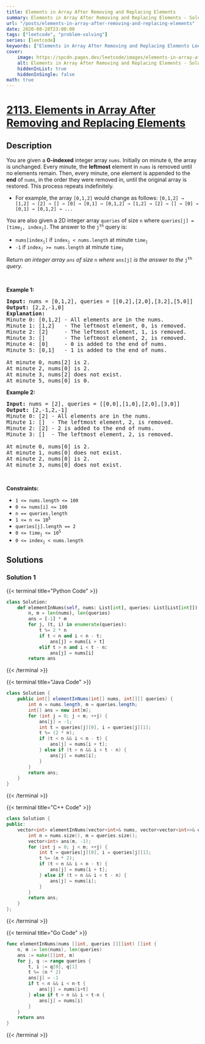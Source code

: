 ```yaml
---
title: Elements in Array After Removing and Replacing Elements
summary: Elements in Array After Removing and Replacing Elements - Solution Explained
url: "/posts/elements-in-array-after-removing-and-replacing-elements"
date: 2020-08-28T23:00:00
tags: ["leetcode", "problem-solving"]
series: [leetcode]
keywords: ["Elements in Array After Removing and Replacing Elements LeetCode Solution Explained in all languages", "2113", "leetcode question 2113", "Elements in Array After Removing and Replacing Elements", "LeetCode", "leetcode solution in Python3 C++ Java Go PHP Ruby Swift TypeScript Rust C# JavaScript C", "GeeksforGeeks", "InterviewBit", "Coding Ninjas", "HackerRank", "HackerEarth", "CodeChef", "TopCoder", "AlgoExpert", "freeCodeCamp", "Codeforces", "GitHub", "AtCoder", "Samir Paul"]
cover:
    image: https://spcdn.pages.dev/leetcode/images/elements-in-array-after-removing-and-replacing-elements.webp
    alt: Elements in Array After Removing and Replacing Elements - Solution Explained
    hiddenInList: true
    hiddenInSingle: false
math: true
---
```



# [2113. Elements in Array After Removing and Replacing Elements](https://leetcode.com/problems/elements-in-array-after-removing-and-replacing-elements)


## Description

<p>You are given a <strong>0-indexed</strong> integer array <code>nums</code>. Initially on minute <code>0</code>, the array is unchanged. Every minute, the <strong>leftmost</strong> element in <code>nums</code> is removed until no elements remain. Then, every minute, one element is appended to the <strong>end</strong> of <code>nums</code>, in the order they were removed in, until the original array is restored. This process repeats indefinitely.</p>

<ul>
	<li>For example, the array <code>[0,1,2]</code> would change as follows: <code>[0,1,2] &rarr; [1,2] &rarr; [2] &rarr; [] &rarr; [0] &rarr; [0,1] &rarr; [0,1,2] &rarr; [1,2] &rarr; [2] &rarr; [] &rarr; [0] &rarr; [0,1] &rarr; [0,1,2] &rarr; ...</code></li>
</ul>

<p>You are also given a 2D integer array <code>queries</code> of size <code>n</code> where <code>queries[j] = [time<sub>j</sub>, index<sub>j</sub>]</code>. The answer to the <code>j<sup>th</sup></code> query is:</p>

<ul>
	<li><code>nums[index<sub>j</sub>]</code> if <code>index<sub>j</sub> &lt; nums.length</code> at minute <code>time<sub>j</sub></code></li>
	<li><code>-1</code> if <code>index<sub>j</sub> &gt;= nums.length</code> at minute <code>time<sub>j</sub></code></li>
</ul>

<p>Return <em>an integer array <code>ans</code> of size </em><code>n</code> <em>where </em><code>ans[j]</code><em> is the answer to the </em><code>j<sup>th</sup></code><em> query</em>.</p>

<p>&nbsp;</p>
<p><strong class="example">Example 1:</strong></p>

<pre>
<strong>Input:</strong> nums = [0,1,2], queries = [[0,2],[2,0],[3,2],[5,0]]
<strong>Output:</strong> [2,2,-1,0]
<strong>Explanation:</strong>
Minute 0: [0,1,2] - All elements are in the nums.
Minute 1: [1,2]   - The leftmost element, 0, is removed.
Minute 2: [2]     - The leftmost element, 1, is removed.
Minute 3: []      - The leftmost element, 2, is removed.
Minute 4: [0]     - 0 is added to the end of nums.
Minute 5: [0,1]   - 1 is added to the end of nums.

At minute 0, nums[2] is 2.
At minute 2, nums[0] is 2.
At minute 3, nums[2] does not exist.
At minute 5, nums[0] is 0.
</pre>

<p><strong class="example">Example 2:</strong></p>

<pre>
<strong>Input:</strong> nums = [2], queries = [[0,0],[1,0],[2,0],[3,0]]
<strong>Output:</strong> [2,-1,2,-1]
Minute 0: [2] - All elements are in the nums.
Minute 1: []  - The leftmost element, 2, is removed.
Minute 2: [2] - 2 is added to the end of nums.
Minute 3: []  - The leftmost element, 2, is removed.

At minute 0, nums[0] is 2.
At minute 1, nums[0] does not exist.
At minute 2, nums[0] is 2.
At minute 3, nums[0] does not exist.
</pre>

<p>&nbsp;</p>
<p><strong>Constraints:</strong></p>

<ul>
	<li><code>1 &lt;= nums.length &lt;= 100</code></li>
	<li><code>0 &lt;= nums[i] &lt;= 100</code></li>
	<li><code>n == queries.length</code></li>
	<li><code>1 &lt;= n &lt;= 10<sup>5</sup></code></li>
	<li><code>queries[j].length == 2</code></li>
	<li><code>0 &lt;= time<sub>j</sub> &lt;= 10<sup>5</sup></code></li>
	<li><code>0 &lt;= index<sub>j</sub> &lt; nums.length</code></li>
</ul>

## Solutions

### Solution 1

<!-- tabs:start -->

{{< terminal title="Python Code" >}}
```python
class Solution:
    def elementInNums(self, nums: List[int], queries: List[List[int]]) -> List[int]:
        n, m = len(nums), len(queries)
        ans = [-1] * m
        for j, (t, i) in enumerate(queries):
            t %= 2 * n
            if t < n and i < n - t:
                ans[j] = nums[i + t]
            elif t > n and i < t - n:
                ans[j] = nums[i]
        return ans
```
{{< /terminal >}}

{{< terminal title="Java Code" >}}
```java
class Solution {
    public int[] elementInNums(int[] nums, int[][] queries) {
        int n = nums.length, m = queries.length;
        int[] ans = new int[m];
        for (int j = 0; j < m; ++j) {
            ans[j] = -1;
            int t = queries[j][0], i = queries[j][1];
            t %= (2 * n);
            if (t < n && i < n - t) {
                ans[j] = nums[i + t];
            } else if (t > n && i < t - n) {
                ans[j] = nums[i];
            }
        }
        return ans;
    }
}
```
{{< /terminal >}}

{{< terminal title="C++ Code" >}}
```cpp
class Solution {
public:
    vector<int> elementInNums(vector<int>& nums, vector<vector<int>>& queries) {
        int n = nums.size(), m = queries.size();
        vector<int> ans(m, -1);
        for (int j = 0; j < m; ++j) {
            int t = queries[j][0], i = queries[j][1];
            t %= (n * 2);
            if (t < n && i < n - t) {
                ans[j] = nums[i + t];
            } else if (t > n && i < t - n) {
                ans[j] = nums[i];
            }
        }
        return ans;
    }
};
```
{{< /terminal >}}

{{< terminal title="Go Code" >}}
```go
func elementInNums(nums []int, queries [][]int) []int {
	n, m := len(nums), len(queries)
	ans := make([]int, m)
	for j, q := range queries {
		t, i := q[0], q[1]
		t %= (n * 2)
		ans[j] = -1
		if t < n && i < n-t {
			ans[j] = nums[i+t]
		} else if t > n && i < t-n {
			ans[j] = nums[i]
		}
	}
	return ans
}
```
{{< /terminal >}}

<!-- tabs:end -->

<!-- end -->
